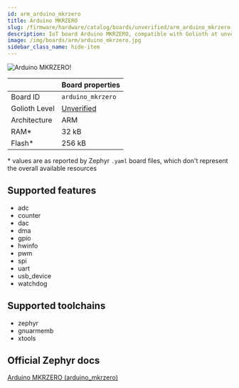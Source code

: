 ```yaml
---
id: arm_arduino_mkrzero
title: Arduino MKRZERO
slug: /firmware/hardware/catalog/boards/unverified/arm_arduino_mkrzero
description: IoT board Arduino MKRZERO, compatible with Golioth at unverified level.
image: /img/boards/arm/arduino_mkrzero.jpg
sidebar_class_name: hide-item
---
```


[//]: # (This is an auto-generated file, do not edit! Changes to it will be lost upon re-generation)

![Arduino MKRZERO!](/img/boards/arm/arduino_mkrzero.jpg "Arduino MKRZERO")

|                | Board properties     |
| -------------  | -------------------- |
| Board ID       | `arduino_mkrzero` |
| Golioth Level  | [Unverified](/firmware/hardware#unverified-boards) |
| Architecture   | ARM |
| RAM*           | 32 kB |
| Flash*         | 256 kB |

\* values are as reported by Zephyr `.yaml` board files, which don't represent the overall available resources



## Supported features

* adc
* counter
* dac
* dma
* gpio
* hwinfo
* pwm
* spi
* uart
* usb_device
* watchdog

## Supported toolchains

* zephyr
* gnuarmemb
* xtools

## Official Zephyr docs

[Arduino MKRZERO (arduino_mkrzero)](https://docs.zephyrproject.org/latest/boards/arm/arduino_mkrzero/doc/index.html)
